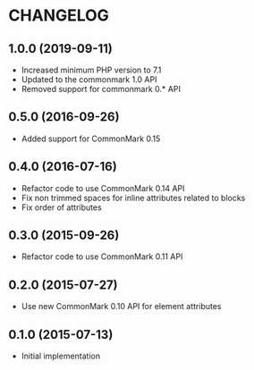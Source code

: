 CHANGELOG
=========

1.0.0 (2019-09-11)
------------------

 * Increased minimum PHP version to 7.1
 * Updated to the commonmark 1.0 API
 * Removed support for commonmark 0.* API

0.5.0 (2016-09-26)
------------------

 * Added support for CommonMark 0.15

0.4.0 (2016-07-16)
------------------

 * Refactor code to use CommonMark 0.14 API
 * Fix non trimmed spaces for inline attributes related to blocks
 * Fix order of attributes

0.3.0 (2015-09-26)
------------------

 * Refactor code to use CommonMark 0.11 API 

0.2.0 (2015-07-27)
------------------

 * Use new CommonMark 0.10 API for element attributes

0.1.0 (2015-07-13)
------------------

 * Initial implementation
